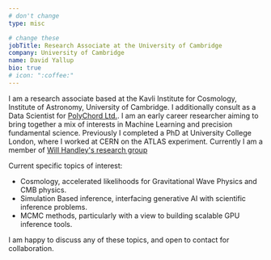 ```yaml
---
# don't change
type: misc

# change these
jobTitle: Research Associate at the University of Cambridge
company: University of Cambridge
name: David Yallup
bio: true
# icon: ":coffee:"
---
```


I am a research associate based at the Kavli Institute for Cosmology, Institute of Astronomy, University of Cambridge. I additionally consult as a Data Scientist for [PolyChord Ltd.](https://polychord.io). I am an early career researcher aiming to bring together a mix of interests in Machine Learning and precision fundamental science. Previously I completed a PhD at University College London, where I worked at CERN on the ATLAS experiment. Currently I am a member of [Will Handley's research group](https://handley-lab.co.uk) 



Current specific topics of interest:
 - Cosmology, accelerated likelihoods for Gravitational Wave Physics and CMB physics.
 - Simulation Based inference, interfacing generative AI with scientific inference problems.
 - MCMC methods, particularly with a view to building scalable GPU inference tools.


I am happy to discuss any of these topics, and open to contact for collaboration.